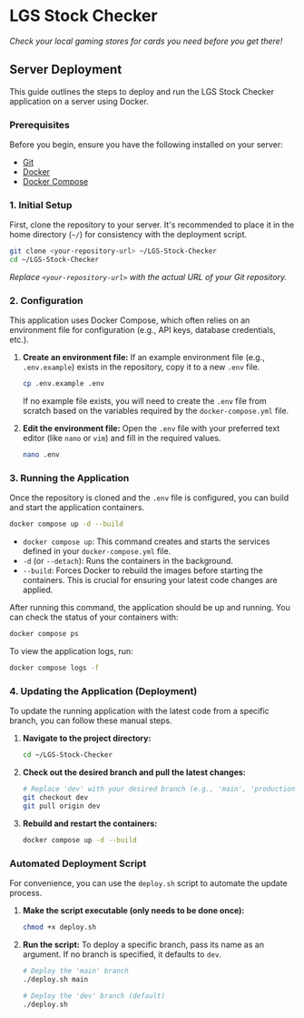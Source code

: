 # LGS Stock Checker

*Check your local gaming stores for cards you need before you get there!*

## Server Deployment

This guide outlines the steps to deploy and run the LGS Stock Checker application on a server using Docker.

### Prerequisites

Before you begin, ensure you have the following installed on your server:

*   [Git](https://git-scm.com/)
*   [Docker](https://docs.docker.com/engine/install/)
*   [Docker Compose](https://docs.docker.com/compose/install/)

### 1. Initial Setup

First, clone the repository to your server. It's recommended to place it in the home directory (`~/`) for consistency with the deployment script.

```bash
git clone <your-repository-url> ~/LGS-Stock-Checker
cd ~/LGS-Stock-Checker
```
*Replace `<your-repository-url>` with the actual URL of your Git repository.*

### 2. Configuration

This application uses Docker Compose, which often relies on an environment file for configuration (e.g., API keys, database credentials, etc.).

1.  **Create an environment file:**
    If an example environment file (e.g., `.env.example`) exists in the repository, copy it to a new `.env` file.
    ```bash
    cp .env.example .env
    ```
    If no example file exists, you will need to create the `.env` file from scratch based on the variables required by the `docker-compose.yml` file.

2.  **Edit the environment file:**
    Open the `.env` file with your preferred text editor (like `nano` or `vim`) and fill in the required values.
    ```bash
    nano .env
    ```

### 3. Running the Application

Once the repository is cloned and the `.env` file is configured, you can build and start the application containers.

```bash
docker compose up -d --build
```

*   `docker compose up`: This command creates and starts the services defined in your `docker-compose.yml` file.
*   `-d` (or `--detach`): Runs the containers in the background.
*   `--build`: Forces Docker to rebuild the images before starting the containers. This is crucial for ensuring your latest code changes are applied.

After running this command, the application should be up and running. You can check the status of your containers with:

```bash
docker compose ps
```

To view the application logs, run:

```bash
docker compose logs -f
```

### 4. Updating the Application (Deployment)

To update the running application with the latest code from a specific branch, you can follow these manual steps.

1.  **Navigate to the project directory:**
    ```bash
    cd ~/LGS-Stock-Checker
    ```

2.  **Check out the desired branch and pull the latest changes:**
    ```bash
    # Replace 'dev' with your desired branch (e.g., 'main', 'production')
    git checkout dev
    git pull origin dev
    ```

3.  **Rebuild and restart the containers:**
    ```bash
    docker compose up -d --build
    ```

### Automated Deployment Script

For convenience, you can use the `deploy.sh` script to automate the update process.

1.  **Make the script executable (only needs to be done once):**
    ```bash
    chmod +x deploy.sh
    ```

2.  **Run the script:**
    To deploy a specific branch, pass its name as an argument. If no branch is specified, it defaults to `dev`.
    ```bash
    # Deploy the 'main' branch
    ./deploy.sh main

    # Deploy the 'dev' branch (default)
    ./deploy.sh
    ```
